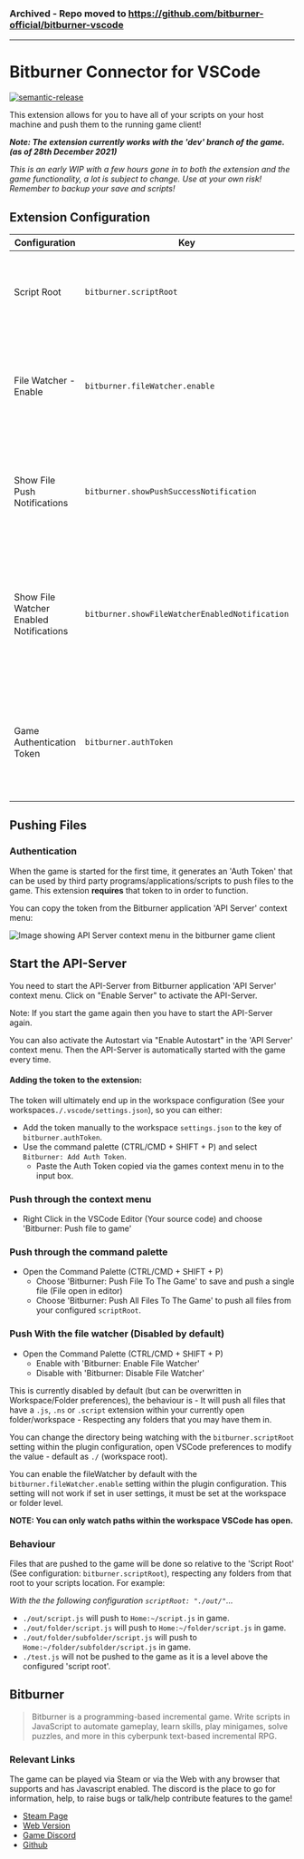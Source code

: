 ### **Archived - Repo moved to https://github.com/bitburner-official/bitburner-vscode**

----

# Bitburner Connector for VSCode

[![semantic-release](https://img.shields.io/badge/%20%20%F0%9F%93%A6%F0%9F%9A%80-semantic--release-e10079.svg)](https://github.com/semantic-release/semantic-release)

This extension allows for you to have all of your scripts on your host machine and push them to the running game client!

_**Note: The extension currently works with the 'dev' branch of the game. (as of 28th December 2021)**_

_This is an early WIP with a few hours gone in to both the extension and the game functionality, a lot is subject to change. Use at your own risk! Remember to backup your save and scripts!_

## Extension Configuration

| Configuration | Key | Description | Default |
| ------------- | --- | ----------- | ------- |
| Script Root  | `bitburner.scriptRoot` | The directory that the File Watcher (if enabled) uses as the 'root' directory to watch. | `./` |
| File Watcher - Enable | `bitburner.fileWatcher.enable` | A configuration option that is only read from the Workspace or Folder configurations, a way to enable the File Watcher by default. | `false` |
| Show File Push Notifications | `bitburner.showPushSuccessNotification` | If true, this will show a notification/toast when a file has been successfully pushed to the game. Errors will always show. | `false` |
| Show File Watcher Enabled Notifications | `bitburner.showFileWatcherEnabledNotification` | If true, this will show a notification/toast whenever the File Watcher is enabled and/or the extension configuration scriptRoot has changed. Errors will always show. | `false` |
| Game Authentication Token | `bitburner.authToken` | The auth token that the game generates, needed for you to be able to push files in to your game client. See [#authentication](#authentication) section below. | (No Default) |

## Pushing Files

### Authentication

When the game is started for the first time, it generates an 'Auth Token' that can be used by third party programs/applications/scripts to push files to the game. This extension **requires** that token to in order to function.

You can copy the token from the Bitburner application 'API Server' context menu:

![Image showing API Server context menu in the bitburner game client](https://raw.githubusercontent.com/hexnaught/vscode-bitburner-connector/assets/images/bit-burner-menu-auth-token.png)

## Start the API-Server

You need to start the API-Server from Bitburner application 'API Server' context menu.
Click on "Enable Server" to activate the API-Server.

Note: If you start the game again then you have to start the API-Server again.

You can also activate the Autostart via "Enable Autostart" in the 'API Server' context menu. Then the API-Server is automatically started with the game every time.

#### Adding the token to the extension:

The token will ultimately end up in the workspace configuration (See your workspaces`./.vscode/settings.json`), so you can either:

- Add the token manually to the workspace `settings.json` to the key of `bitburner.authToken`.
- Use the command palette (CTRL/CMD + SHIFT + P) and select `Bitburner: Add Auth Token`.
  - Paste the Auth Token copied via the games context menu in to the input box.

### Push through the context menu

- Right Click in the VSCode Editor (Your source code) and choose 'Bitburner: Push file to game'

### Push through the command palette

- Open the Command Palette (CTRL/CMD + SHIFT + P)
  - Choose 'Bitburner: Push File To The Game' to save and push a single file (File open in editor)
  - Choose 'Bitburner: Push All Files To The Game' to push all files from your configured `scriptRoot`.

### Push With the file watcher (Disabled by default)

- Open the Command Palette (CTRL/CMD + SHIFT + P)
  - Enable with 'Bitburner: Enable File Watcher'
  - Disable with 'Bitburner: Disable File Watcher'

This is currently disabled by default (but can be overwritten in Workspace/Folder preferences), the behaviour is - It will push all files that have a `.js`, `.ns` or `.script` extension within your currently open folder/workspace - Respecting any folders that you may have them in.

You can change the directory being watching with the `bitburner.scriptRoot` setting within the plugin configuration, open VSCode preferences to modify the value - default as `./` (workspace root).

You can enable the fileWatcher by default with the `bitburner.fileWatcher.enable` setting within the plugin configuration. This setting will not work if set in user settings, it must be set at the workspace or folder level.

**NOTE: You can only watch paths within the workspace VSCode has open.**

### Behaviour

Files that are pushed to the game will be done so relative to the 'Script Root' (See configuration: `bitburner.scriptRoot`), respecting any folders from that root to your scripts location. For example:

_With the the following configuration `scriptRoot: "./out/"`..._

- `./out/script.js` will push to `Home:~/script.js` in game.
- `./out/folder/script.js` will push to `Home:~/folder/script.js` in game.
- `./out/folder/subfolder/script.js` will push to `Home:~/folder/subfolder/script.js` in game.
- `./test.js` will not be pushed to the game as it is a level above the configured 'script root'.

## Bitburner

> Bitburner is a programming-based incremental game. Write scripts in JavaScript to automate gameplay, learn skills, play minigames, solve puzzles, and more in this cyberpunk text-based incremental RPG.

### Relevant Links

The game can be played via Steam or via the Web with any browser that supports and has Javascript enabled. The discord is the place to go for information, help, to raise bugs or talk/help contribute features to the game!

- [Steam Page](https://store.steampowered.com/app/1812820/Bitburner/)
- [Web Version](https://danielyxie.github.io/bitburner/)
- [Game Discord](https://discord.gg/TFc3hKD)
- [Github](https://github.com/danielyxie/bitburner/)
